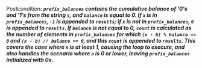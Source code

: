 Postcondition: ***`prefix_balances` contains the cumulative balance of '0's and '1's from the string `s`, and `balance` is equal to 0. If `x` is in `prefix_balances`, `-1` is appended to `results`; if `x` is not in `prefix_balances`, `0` is appended to `results`. If `balance` is not equal to 0, `count` is calculated as the number of elements in `prefix_balances` for which `(x - b) % balance == 0` and `(x - b) // balance >= 0`, and this `count` is appended to `results`. This covers the case where `n` is at least 1, causing the loop to execute, and also handles the scenario where `n` is 0 or lower, leaving `prefix_balances` initialized with 0s.***